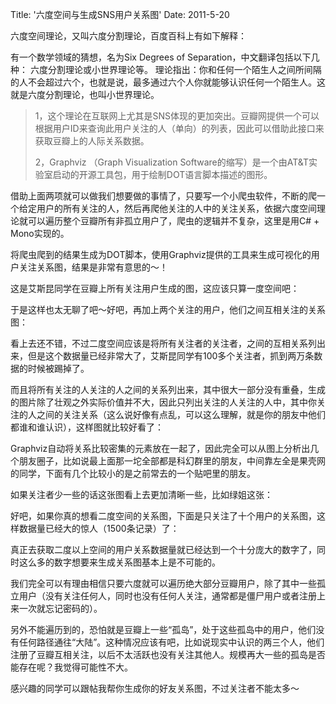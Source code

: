 Title: '六度空间与生成SNS用户关系图'
Date: 2011-5-20

六度空间理论，又叫六度分割理论，百度百科上有如下解释：

有一个数学领域的猜想，名为Six Degrees of Separation，中文翻译包括以下几种： 六度分割理论或小世界理论等。 理论指出：你和任何一个陌生人之间所间隔的人不会超过六个，也就是说，最多通过六个人你就能够认识任何一个陌生人。这就是六度分割理论，也叫小世界理论。
<blockquote>1，这个理论在互联网上尤其是SNS体现的更加突出。豆瓣网提供一个可以根据用户ID来查询此用户关注的人（单向）的列表，因此可以借助此接口来获取豆瓣上的人际关系数据。

2，Graphviz （Graph Visualization Software的缩写）是一个由AT&amp;T实验室启动的开源工具包，用于绘制DOT语言脚本描述的图形。</blockquote>
<!--more-->借助上面两项就可以做我们想要做的事情了，只要写一个小爬虫软件，不断的爬一个给定用户的所有关注的人，然后再爬他关注的人中的关注关系，依据六度空间理论就可以遍历整个豆瓣所有非孤立用户了，爬虫的逻辑并不复杂，这里是用C# + Mono实现的。
将爬虫爬到的结果生成为DOT脚本，使用Graphviz提供的工具来生成可视化的用户关注关系图，结果是非常有意思的～！

这是艾斯昆同学在豆瓣上所有关注用户生成的图，这应该只算一度空间吧：
<img src="http://img1.guokr.com/gkimage/3x/38/gy/3x38gy.png" alt="" />

于是这样也太无聊了吧～好吧，再加上两个关注的用户，他们之间互相关注的关系图：
<img src="http://img1.guokr.com/gkimage/et/r9/12/etr912.png" alt="" />

看上去还不错，不过二度空间应该是将所有关注者的关注者，之间的互相关系列出来，但是这个数据量已经非常大了，艾斯昆同学有100多个关注者，抓到两万条数据的时候被踢掉了。

而且将所有关注的人关注的人之间的关系列出来，其中很大一部分没有重叠，生成的图片除了壮观之外实际价值并不大，因此只列出关注的人关注的人中，其中你关注的人之间的关注关系（这么说好像有点乱，可以这么理解，就是你的朋友中他们都谁和谁认识），这样图就比较好看了：
<img src="http://img1.guokr.com/gkimage/li/ld/ni/lildni.png" alt="" />

Graphviz自动将关系比较密集的元素放在一起了，因此完全可以从图上分析出几个朋友圈子，比如说最上面那一坨全部都是科幻群里的朋友，中间靠左全是果壳网的同学，下面有几个比较小的是之前常去的一个贴吧里的朋友。

如果关注者少一些的话这张图看上去更加清晰一些，比如绿姐这张：
<img src="http://img1.guokr.com/gkimage/vm/t3/zx/vmt3zx.png" alt="" />

好吧，如果你真的想看二度空间的关系图，下面是只关注了十个用户的关系图，这样数据量已经大的惊人（1500条记录）了：
<img src="http://img1.guokr.com/gkimage/md/9z/e6/md9ze6.png" alt="" />

真正去获取二度以上空间的用户关系数据量就已经达到一个十分庞大的数字了，同时这么多的数字想要来生成关系图基本上是不可能的。

我们完全可以有理由相信只要六度就可以遍历绝大部分豆瓣用户，除了其中一些孤立用户（没有关注任何人，同时也没有任何人关注，通常都是僵尸用户或者注册上来一次就忘记密码的）。

另外不能遍历到的，恐怕就是豆瓣上一些“孤岛”，处于这些孤岛中的用户，他们没有任何路径通往“大陆”。这种情况应该有吧，比如说现实中认识的两三个人，他们注册了豆瓣互相关注，以后不太活跃也没有关注其他人。规模再大一些的孤岛是否能存在呢？我觉得可能性不大。

感兴趣的同学可以跟帖我帮你生成你的好友关系图，不过关注者不能太多～
